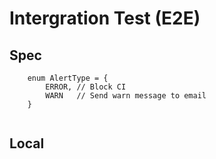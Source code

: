 
# Intergration Test (E2E)
## Spec
````
    enum AlertType = {
        ERROR, // Block CI
        WARN   // Send warn message to email
    }
    

````
## Local
    
